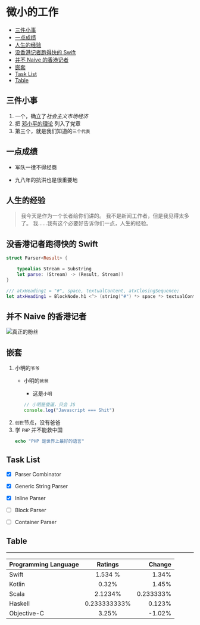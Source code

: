 # 微小的工作

- [三件小事](#三件小事)
- [一点成绩](#一点成绩)
- [人生的经验](#人生的经验)
- [没香港记者跑得快的 Swift](#没香港记者跑得快的Swift)
- [并不 Naive 的香港记者](#并不Naive的香港记者)
- [嵌套](#嵌套)
- [Task List](#TaskList)
- [Table](#Table)

## 三件小事

1. 一个，确立了*社会主义市场经济*
2. 把 [邓小平的理论](https://zh.wikipedia.org/wiki/%E9%82%93%E5%B0%8F%E5%B9%B3%E7%90%86%E8%AE%BA) 列入了党章
3. 第三个，就是我们知道的`三个代表`


## 一点成绩

* 军队一律不得经商
+ 九八年的抗洪也是很重要地

## 人生的经验

> 我今天是作为一个长者给你们讲的。
> 我不是新闻工作者，但是我见得太多了。
> 我……我有这个必要好告诉你们一点，人生的经验。

## 没香港记者跑得快的 Swift

```swift
struct Parser<Result> {

    typealias Stream = Substring
    let parse: (Stream) -> (Result, Stream)?
}

/// atxHeading1 = "#", space, textualContent, atxClosingSequence;
let atxHeading1 = BlockNode.h1 <^> (string("#") *> space *> textualContent <* space.many.optional <* lineEnding)

```

## 并不 Naive 的香港记者

![真正的粉丝](https://2-im.guokr.com/sFp7eZ-PiCYjlJ7nNtnu7nusCu2psuY_BKrelYER7SL0AQAAAQIAAEdJ.gif)

## 嵌套

1. 小明的`爷爷`
    * 小明的`爸爸`
        + 这是`小明`

        ```javascript
        // 小明是傻逼，只会 JS
        console.log("Javascript === Shit")
        ```
2. `创世`节点，没有爸爸
3. 学 `PHP` 并不能救中国
    ```php
    echo "PHP 是世界上最好的语言"
    ```


## Task List


- [x] Parser Combinator
- [x] Generic String Parser
- [x] Inline Parser
- [ ] Block Parser
- [ ] Container Parser

    

## Table
    
------

| Programming Language        | Ratings           | Change  |
| ------------- |:-------------:| -----:|
| Swift    |  1.534 % | 1.34% |
| Kotlin      |  0.32%   |  1.45% |
| Scala | 2.1234%      |  0.233333%  |
| Haskell | 0.233333333%      |    0.123% |
| Objective-C | 3.25%    |   -1.02% |
    

